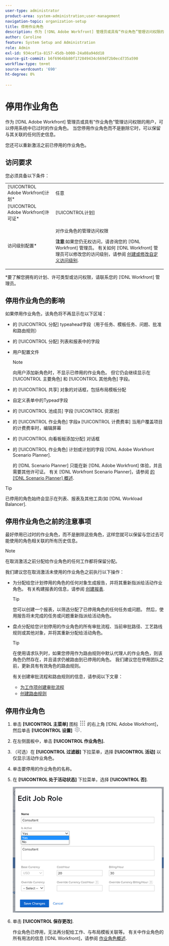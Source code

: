 ```yaml
---
user-type: administrator
product-area: system-administration;user-management
navigation-topic: organization-setup
title: 停用作业角色
description: 作为 [!DNL Adobe Workfront] 管理员或具有“作业角色”管理访问权限的用户，可以停用系统中已过时的作业角色。 当您停用作业角色而不是删除它时，可以保留与其关联的任何历史信息。
author: Caroline
feature: System Setup and Administration
role: Admin
exl-id: 934cef1a-8157-45db-b000-24a08a94dd18
source-git-commit: b6f6964bb80f172849434c669df2b0ecd735a590
workflow-type: tm+mt
source-wordcount: '690'
ht-degree: 0%

---
```


# 停用作业角色

作为 [!DNL Adobe Workfront] 管理员或具有“作业角色”管理访问权限的用户，可以停用系统中已过时的作业角色。 当您停用作业角色而不是删除它时，可以保留与其关联的任何历史信息。

您还可以重新激活之前已停用的作业角色。

## 访问要求

您必须具备以下条件：

<table style="table-layout:auto"> 
 <col> 
 <col> 
 <tbody> 
  <tr> 
   <td role="rowheader">[!UICONTROL Adobe Workfront]计划*</td> 
   <td> <p>任意 </p> </td> 
  </tr> 
  <tr> 
   <td role="rowheader">[!UICONTROL Adobe Workfront]许可证*</td> 
   <td>[!UICONTROL计划]</td> 
  </tr> 
  <tr> 
   <td role="rowheader">访问级别配置*</td> 
   <td> <p>对作业角色的管理访问权限</p> <p><b>注意</b>:如果您仍无权访问，请咨询您的 [!DNL Workfront] 管理员。 有关如何 [!DNL Workfront] 管理员可以修改您的访问级别，请参阅 <a href="../../../administration-and-setup/add-users/configure-and-grant-access/create-modify-access-levels.md" class="MCXref xref">创建或修改自定义访问级别</a>.</p> </td> 
  </tr> 
 </tbody> 
</table>

&#42;要了解您拥有的计划、许可类型或访问权限，请联系您的 [!DNL Workfront] 管理员。

## 停用作业角色的影响

如果停用作业角色，该角色将不再显示在以下区域：

* 的 [!UICONTROL 分配] typeahead字段（用于任务、模板任务、问题、批准和路由规则）
* 的 [!UICONTROL 分配] 列表和报表中的字段
* 用户配置文件

   >[!NOTE]
   >
   >向用户添加新角色时，不显示已停用的作业角色。 但它仍会继续显示在 [!UICONTROL 主要角色] 和 [!UICONTROL 其他角色] 字段。

* 的 [!UICONTROL 共享] 对象的对话框，包括布局模板分配
* 自定义表单中的Typead字段
* 的 [!UICONTROL 池成员] 字段 [!UICONTROL 资源池]
* 的 [!UICONTROL 作业角色] 字段a [!UICONTROL 计费费率] 当用户覆盖项目的计费费率时，编辑屏幕
* 的 [!UICONTROL 向看板板添加分配] 对话框
* 的 [!UICONTROL 作业角色] 计划或计划的字段 [!DNL Adobe Workfront Scenario Planner].

   的 [!DNL Scenario Planner] 只能在新 [!DNL Adobe Workfront] 体验，并且需要其他许可证。 有关 [!DNL Workfront Scenario Planner]，请参阅 [的 [!DNL Scenario Planner] 概述](../../../scenario-planner/scenario-planner-overview.md).

>[!TIP]
>
>已停用的角色始终会显示在列表、报表及其他工具(如 [!DNL Workload Balancer].

## 停用作业角色之前的注意事项

最好停用已过时的作业角色，而不是删除这些角色，这样您就可以保留与您过去可能使用的角色相关联的所有历史信息。

>[!NOTE]
>
>在取消激活之前分配给作业角色的任何工作都将保留分配。

我们建议您在取消激活未使用的作业角色之前执行以下操作：

* 为分配给您计划停用的角色的任何对象生成报告，并将其重新指派给活动作业角色。 有关构建报表的信息，请参阅 [创建报表](../../../reports-and-dashboards/reports/creating-and-managing-reports/create-report.md).

   >[!TIP]
   >
   >您可以创建一个报表，以筛选分配了已停用角色的任何任务或问题。 然后，使用报告将未完成的任务或问题重新指派给活动角色。

* 盘点分配给您计划停用的作业角色的所有审批流程、当前审批路径、工艺路线规则或其他对象，并将其重新分配给活动角色。

   >[!TIP]
   >
   >在使用请求队列时，如果您停用作为路由规则中默认代理人的作业角色，则该角色仍然存在，并且请求仍被路由到已停用的角色。 我们建议您在停用团队之前，更新具有有效角色的路由规则。

   有关创建审批流程和路由规则的信息，请参阅以下文章：

   * [为工作项创建审批流程](../../../administration-and-setup/customize-workfront/configure-approval-milestone-processes/create-approval-processes.md)
   * [创建路由规则](../../../manage-work/requests/create-and-manage-request-queues/create-routing-rules.md)

## 停用作业角色

1. 单击 **[!UICONTROL 主菜单]** 图标 ![](assets/main-menu-icon.png) 的右上角 [!DNL Adobe Workfront]，然后单击 **[!UICONTROL 设置]** ![](assets/gear-icon-settings.png).

1. 在左侧面板中，单&#x200B;击 **[!UICONTROL 作业角色].**
1. （可选）在 **[!UICONTROL 过滤器]** 下拉菜单，选择 **[!UICONTROL 活动]** 以仅显示活动作业角色。
1. 单击要停用的作业角色的名称。
1. 在 **[!UICONTROL 处于活动状态]** 下拉菜单，选择 **[!UICONTROL 否]**.

   ![](assets/deactivate-job-role-edit-role-box-nwe.png)

1. 单击 **[!UICONTROL 保存更改]**.

   作业角色已停用，无法再分配给工作、与布局模板关联等。 有关中作业角色的所有用法的信息 [!DNL Workfront]，请参阅 [作业角色概述](../../../administration-and-setup/set-up-workfront/organizational-setup/job-role-overview.md).
